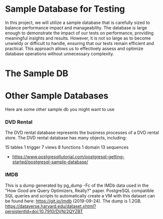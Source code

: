 
# Sample Database for Testing

In this project, we will utilize a sample database that is carefully sized to balance performance impact and manageability. The database is large enough to demonstrate the impact of our tests on performance, providing meaningful insights and results. However, it is not so large as to become unwieldy or difficult to handle, ensuring that our tests remain efficient and practical. This approach allows us to effectively assess and optimize database operations without unnecessary complexity.

# The Sample DB


# Other Sample Databases
Here are some other sample db you might want to use
### DVD Rental
The DVD rental database represents the business processes of a DVD rental store. The DVD rental database has many objects, including:

15 tables
1 trigger
7 views
8 functions
1 domain
13 sequences
- https://www.postgresqltutorial.com/postgresql-getting-started/postgresql-sample-database/

### IMDB
This is a dump generated by pg_dump -Fc of the IMDb data used in the "How Good are Query Optimizers, Really?" paper. PostgreSQL compatible SQL queries and scripts to automatically create a VM with this dataset can be found here: https://git.io/imdb (2019-09-24). The dump is 1.2GB. https://dataverse.harvard.edu/dataset.xhtml?persistentId=doi:10.7910/DVN/2QYZBT 
